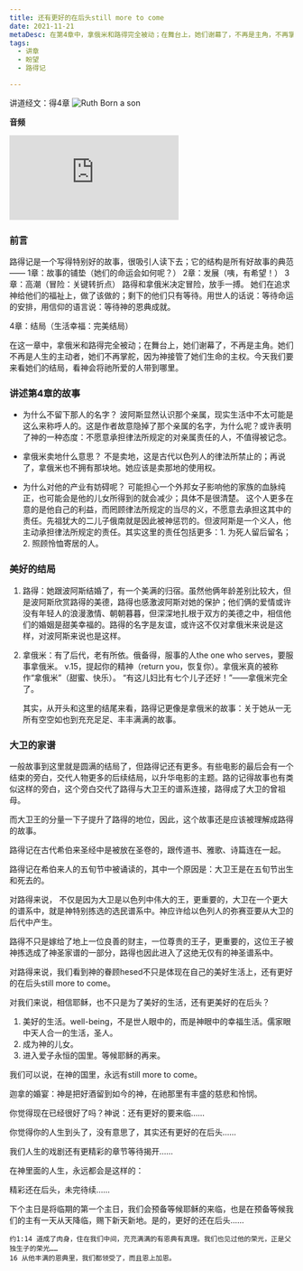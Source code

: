 ```yaml
---
title: 还有更好的在后头still more to come
date: 2021-11-21
metaDesc: 在第4章中，拿俄米和路得完全被动；在舞台上，她们谢幕了，不再是主角，不再掌舵，因神接管了。今天我们要来看她们的结局，看神会将祂所爱的人带到哪里。
tags:
  - 讲章
  - 盼望
  - 路得记

---
```



讲道经文：得4章
![Ruth Born a son](https://i.ibb.co/dL3s64T/ruth-born-a-son.jpg)

**音频**
<iframe src="https://res.cloudinary.com/jeshurun/video/upload/v1637552004/audio/211121%E8%BF%98%E6%9C%89%E6%9B%B4%E5%A5%BD%E7%9A%84%E5%9C%A8%E5%90%8E%E5%A4%B4_zaqget.m4a" class="resize-both" frameborder="0"></iframe>

### 前言
路得记是一个写得特别好的故事，很吸引人读下去；它的结构是所有好故事的典范——
1章：故事的铺垫（她们的命运会如何呢？）
2章：发展（咦，有希望！）
3章：高潮（冒险：关键转折点）
路得和拿俄米决定冒险，放手一搏。
她们在追求神给他们的福祉上，做了该做的；剩下的他们只有等待。用世人的话说：等待命运的安排，用信仰的语言说：等待神的恩典成就。



4章：结局（生活幸福：完美结局）

在这一章中，拿俄米和路得完全被动；在舞台上，她们谢幕了，不再是主角。她们不再是人生的主动者，她们不再掌舵，因为神接管了她们生命的主权。今天我们要来看她们的结局，看神会将祂所爱的人带到哪里。



### 讲述第4章的故事
- 为什么不留下那人的名字？
波阿斯显然认识那个亲属，现实生活中不太可能是这么来称呼人的。这是作者故意隐掉了那个亲属的名字，为什么呢？或许表明了神的一种态度：不愿意承担律法所规定的对亲属责任的人，不值得被记念。


- 拿俄米卖地什么意思？
不是卖地，这是古代以色列人的律法所禁止的；再说了，拿俄米也不拥有那块地。她应该是卖那地的使用权。


- 为什么对他的产业有妨碍呢？
可能担心一个外邦女子影响他的家族的血脉纯正，也可能会是他的儿女所得到的就会减少；具体不是很清楚。
这个人更多在意的是他自己的利益，而罔顾律法所规定的当尽的义，不愿意去承担这其中的责任。先祖犹大的二儿子俄南就是因此被神惩罚的。但波阿斯是一个义人，他主动承担律法所规定的责任。其实这里的责任包括更多：1. 为死人留后留名；2. 照顾怜恤寄居的人。



### 美好的结局

1. 路得：她跟波阿斯结婚了，有一个美满的归宿。虽然他俩年龄差别比较大，但是波阿斯欣赏路得的美德，路得也感激波阿斯对她的保护；他们俩的爱情或许没有年轻人的浪漫激情、朝朝暮暮，但深深地扎根于双方的美德之中，相信他们的婚姻是甜美幸福的。路得的名字是友谊，或许这不仅对拿俄米来说是这样，对波阿斯来说也是这样。

2. 拿俄米：有了后代，老有所依。俄备得，服事的人the one who serves，要服事拿俄米。
v.15，提起你的精神（return you，恢复你）。拿俄米真的被称作“拿俄米”（甜蜜、快乐）。
“有这儿妇比有七个儿子还好！”——拿俄米完全了。

   其实，从开头和这里的结尾来看，路得记更像是拿俄米的故事：关于她从一无所有空空如也到充充足足、丰丰满满的故事。





### 大卫的家谱


一般故事到这里就是圆满的结局了，但路得记还有更多。有些电影的最后会有一个结束的旁白，交代人物更多的后续结局，以升华电影的主题。路的记得故事也有类似这样的旁白，这个旁白交代了路得与大卫王的谱系连接，路得成了大卫的曾祖母。

而大卫王的分量一下子提升了路得的地位，因此，这个故事还是应该被理解成路得的故事。

路得记在古代希伯来圣经中是被放在圣卷的，跟传道书、雅歌、诗篇连在一起。

路得记在希伯来人的五旬节中被诵读的，其中一个原因是：大卫王是在五旬节出生和死去的。

对路得来说，
不仅是因为大卫是以色列中伟大的王，更重要的，大卫在一个更大的谱系中，就是神特别拣选的选民谱系中。神应许给以色列人的弥赛亚要从大卫的后代中产生。


路得不只是嫁给了地上一位良善的财主，一位尊贵的王子，更重要的，这位王子被神拣选成了神圣家谱的一部分，路得也因此进入了这绝无仅有的神圣谱系中。

对路得来说，我们看到神的眷顾hesed不只是体现在自己的美好生活上，还有更好的在后头still more to come。

对我们来说，相信耶稣，也不只是为了美好的生活，还有更美好的在后头？

1. 美好的生活。well-being，不是世人眼中的，而是神眼中的幸福生活。儒家眼中天人合一的生活，圣人。
2. 成为神的儿女。
3. 进入爱子永恒的国里。等候耶稣的再来。






我们可以说，在神的国里，永远有still more to come。



迦拿的婚宴：神是把好酒留到如今的神，在祂那里有丰盛的慈悲和怜悯。




你觉得现在已经很好了吗？神说：还有更好的要来临……

你觉得你的人生到头了，没有意思了，其实还有更好的在后头……


我们人生的戏剧还有更精彩的章节等待揭开……



在神里面的人生，永远都会是这样的：

精彩还在后头，未完待续……

下个主日是将临期的第一个主日，我们会预备等候耶稣的来临，也是在预备等候我们的主有一天从天降临，赐下新天新地。是的，更好的还在后头……

```
约1:14 道成了肉身，住在我们中间，充充满满的有恩典有真理。我们也见过他的荣光，正是父独生子的荣光……
16 从他丰满的恩典里，我们都领受了，而且恩上加恩。
```


      